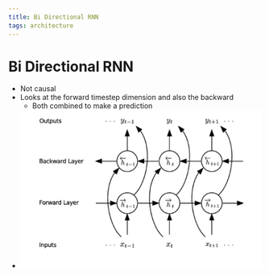 ```yaml
---
title: Bi Directional RNN
tags: architecture
---
```


# Bi Directional RNN
- Not causal
- Looks at the forward timestep dimension and also the backward
	- Both combined to make a prediction
- ![im](assets/Pasted%20Image%2020220307171243.png)














































































